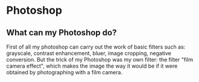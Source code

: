 # Photoshop
## What can my Photoshop do?
First of all my photoshop can carry out the work of basic filters such as: grayscale, contrast enhancement, bluer, image cropping, negative conversion. But the trick of my Photoshop was my own filter: the filter "film camera effect", which makes the image the way it would be if it were obtained by photographing with a film camera.

